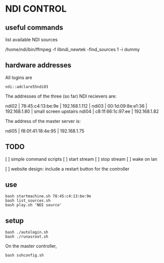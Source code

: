 # NDI CONTROL

## useful commands

list available NDI sources

  /home/ndi/bin/ffmpeg -f libndi_newtek -find_sources 1 -i dummy

## hardware addresses 

All logins are 

    ndi::adclare55ndi03

The addresses of the three (so far) NDI recievers are: 

   ndi02 | 78:45:c4:13:be:9e | 192.168.1.112 | 
   ndi03 | 00:1d:09:8e:e1:36 | 192.168.1.80  | small screen upstairs
   ndi04 | c8:1f:66:1c:97:ee | 192.168.1.82

The address of the master server is: 

   ndi05 | f8:0f:41:18:4e:95 | 192.168.1.75

## TODO

[ ] simple command scripts
[ ]     start stream
[ ]     stop stream 
[ ]     wake on lan

[ ] website design: include a restart button for the controller

## use

    bash startmachine.sh 78:45:c4:13:be:9e
    bash list_sources.sh
    bash play.sh 'NDI source'
    
## setup 

    bash ./autologin.sh
    bash ./runasroot.sh

On the master controller, 

    bash sshconfig.sh



